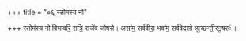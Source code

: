 +++
title = "०६ स्तोमस्य नो"

+++
स्तोम॑स्य नो विभावरि॒ रात्रि॒ राजे॑व जोषसे। असा॑म॒ सर्व॑वीरा॒ भवा॑म॒ सर्व॑वेदसो व्यु॒च्छन्ती॒रनू॒षसः॑ ॥